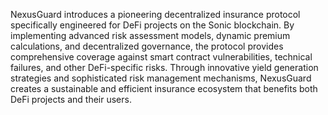 NexusGuard introduces a pioneering decentralized insurance protocol specifically engineered for DeFi projects on the Sonic blockchain. By implementing advanced risk assessment models, dynamic premium calculations, and decentralized governance, the protocol provides comprehensive coverage against smart contract vulnerabilities, technical failures, and other DeFi-specific risks. Through innovative yield generation strategies and sophisticated risk management mechanisms, NexusGuard creates a sustainable and efficient insurance ecosystem that benefits both DeFi projects and their users.
